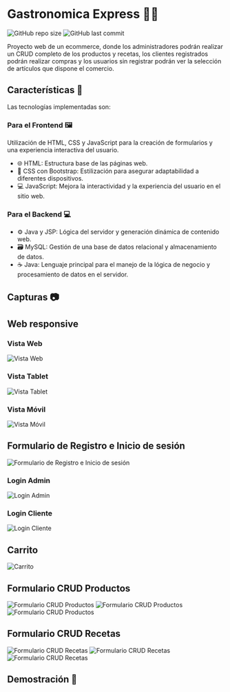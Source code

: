 # Gastronomica Express :curry:🥞

![GitHub repo size](https://img.shields.io/github/repo-size/KevinJG994/GastronomicaExpress-FinalProyectDAM
)
![GitHub last commit](https://img.shields.io/github/last-commit/KevinJG994/GastronomicaExpress-FinalProyectDAM
)

Proyecto web de un ecommerce, donde los administradores podrán realizar un CRUD
completo de los productos y recetas, los clientes registrados podrán realizar compras y los usuarios
sin registrar podrán ver la selección de artículos que dispone el comercio.


## Características :high_brightness:
Las tecnologías implementadas son:

### Para el Frontend :framed_picture:
Utilización de HTML, CSS y JavaScript para la creación de formularios y una experiencia interactiva del usuario.

- 🌐 HTML: Estructura base de las páginas web.
- 🎨 CSS con Bootstrap: Estilización para asegurar adaptabilidad a diferentes dispositivos.
- 💻 JavaScript: Mejora la interactividad y la experiencia del usuario en el sitio web.

### Para el Backend 💻
- ⚙️ Java y JSP: Lógica del servidor y generación dinámica de contenido web.
- 🗃️ MySQL: Gestión de una base de datos relacional y almacenamiento de datos.
- ☕ Java: Lenguaje principal para el manejo de la lógica de negocio y procesamiento de datos en el servidor. 


## Capturas :camera:

## Web responsive

### Vista Web

  <img src="https://github.com/KevinJG994/GastronomicaExpress-FinalProyectDAM/assets/96546093/6890a1bc-b83c-47a7-8d67-0b98492bd95e" alt="Vista Web" />


### Vista Tablet

  <img src="https://github.com/KevinJG994/GastronomicaExpress-FinalProyectDAM/assets/96546093/8dff0a8e-af9e-4f9e-82a3-9618c5769ba1" alt="Vista Tablet" />


### Vista Móvil

  <img src="https://github.com/KevinJG994/GastronomicaExpress-FinalProyectDAM/assets/96546093/21bc5972-d900-4e92-8880-6e548a79b0ea" alt="Vista Móvil" />


## Formulario de Registro e Inicio de sesión

  <img src="https://github.com/KevinJG994/GastronomicaExpress-FinalProyectDAM/assets/96546093/5cd645bc-4e19-44c1-ad6b-ec62d5b00693" alt="Formulario de Registro e Inicio de sesión" />

### Login Admin

  <img src="https://github.com/KevinJG994/GastronomicaExpress-FinalProyectDAM/assets/96546093/ebf7a131-9fc8-4e0a-8ef3-913ca03d3567" alt="Login Admin" />


### Login Cliente

  <img src="https://github.com/KevinJG994/GastronomicaExpress-FinalProyectDAM/assets/96546093/e08ec24c-fbbf-4545-8825-365ffbc70b8d" alt="Login Cliente" />


## Carrito

  <img src="https://github.com/KevinJG994/GastronomicaExpress-FinalProyectDAM/assets/96546093/f05691c7-723b-4024-8b8c-f5b58f7f7bc8" alt="Carrito" />


## Formulario CRUD Productos

  <img src="https://github.com/KevinJG994/GastronomicaExpress-FinalProyectDAM/assets/96546093/e3eb6a1e-8f1b-4902-910d-07e3a2ee79b3" alt="Formulario CRUD Productos" />


  <img src="https://github.com/KevinJG994/GastronomicaExpress-FinalProyectDAM/assets/96546093/195acbe0-7c65-4d9e-b67d-8b671edf638c" alt="Formulario CRUD Productos" />

  <img src="https://github.com/KevinJG994/GastronomicaExpress-FinalProyectDAM/assets/96546093/ae0dbfc0-58ea-4a95-a7f0-a4f9a80a269c" alt="Formulario CRUD Productos" />


## Formulario CRUD Recetas

  <img src="https://github.com/KevinJG994/GastronomicaExpress-FinalProyectDAM/assets/96546093/616253f7-92ae-4ef3-b38c-235446abd797" alt="Formulario CRUD Recetas" />


  <img src="https://github.com/KevinJG994/GastronomicaExpress-FinalProyectDAM/assets/96546093/70651091-26d1-4836-aeb0-68662735ed8c" alt="Formulario CRUD Recetas" />

  <img src="https://github.com/KevinJG994/GastronomicaExpress-FinalProyectDAM/assets/96546093/86e664c9-e6c3-41dc-b441-92f2e000769d" alt="Formulario CRUD Recetas" />



 ## Demostración 🎥

